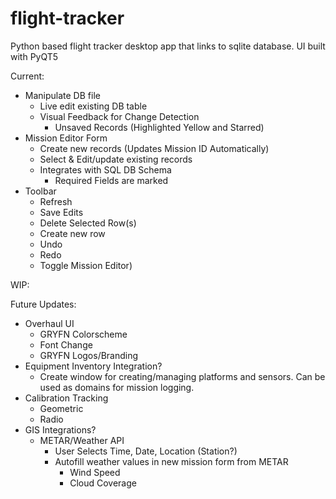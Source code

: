 # flight-tracker
Python based flight tracker desktop app that links to sqlite database.
UI built with PyQT5

Current:
- Manipulate DB file
  - Live edit existing DB table
  - Visual Feedback for Change Detection
    - Unsaved Records (Highlighted Yellow and Starred)
- Mission Editor Form
  - Create new records (Updates Mission ID Automatically)
  - Select & Edit/update existing records
  - Integrates with SQL DB Schema
    - Required Fields are marked
- Toolbar
  - Refresh
  - Save Edits
  - Delete Selected Row(s)
  - Create new row
  - Undo
  - Redo
  - Toggle Mission Editor)

WIP:

Future Updates:
- Overhaul UI
  - GRYFN Colorscheme
  - Font Change
  - GRYFN Logos/Branding
- Equipment Inventory Integration?
  - Create window for creating/managing platforms and sensors. Can be used as domains for mission logging.
- Calibration Tracking
  - Geometric
  - Radio
- GIS Integrations?
  - METAR/Weather API
    - User Selects Time, Date, Location (Station?)
    - Autofill weather values in new mission form from METAR
      - Wind Speed
      - Cloud Coverage

